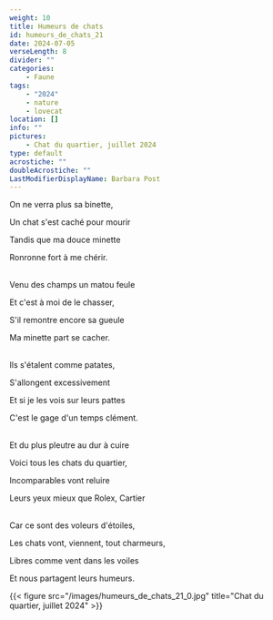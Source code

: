 ```yaml
---
weight: 10
title: Humeurs de chats
id: humeurs_de_chats_21
date: 2024-07-05
verseLength: 8
divider: ""
categories:
    - Faune
tags:
    - "2024"
    - nature
    - lovecat
location: []
info: ""
pictures:
    - Chat du quartier, juillet 2024
type: default
acrostiche: ""
doubleAcrostiche: ""
LastModifierDisplayName: Barbara Post
---
```

On ne verra plus sa binette,

Un chat s'est caché pour mourir

Tandis que ma douce minette

Ronronne fort à me chérir.

 \
Venu des champs un matou feule

Et c'est à moi de le chasser,

S'il remontre encore sa gueule

Ma minette part se cacher.

 \
Ils s'étalent comme patates,

S'allongent excessivement

Et si je les vois sur leurs pattes

C'est le gage d'un temps clément.

 \
Et du plus pleutre au dur à cuire

Voici tous les chats du quartier,

Incomparables vont reluire

Leurs yeux mieux que Rolex, Cartier

 \
Car ce sont des voleurs d'étoiles,

Les chats vont, viennent, tout charmeurs,

Libres comme vent dans les voiles

Et nous partagent leurs humeurs.

<!-- FM:Snippet:Start data:{"id":"_figure","fields":[{"name":"imageName","value":"humeurs_de_chats_21_0.jpg"},{"name":"imageCaption","value":"Chat du quartier, juillet 2024"}]} -->
{{< figure src="/images/humeurs_de_chats_21_0.jpg" title="Chat du quartier, juillet 2024" >}}
<!-- FM:Snippet:End -->